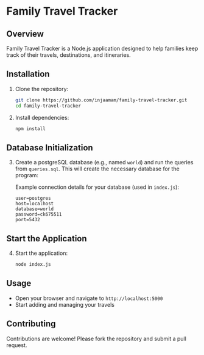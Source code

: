# Family Travel Tracker

## Overview

Family Travel Tracker is a Node.js application designed to help families keep track of their travels, destinations, and itineraries.

## Installation

1. Clone the repository:

   ```bash
   git clone https://github.com/injaamam/family-travel-tracker.git
   cd family-travel-tracker
   ```

2. Install dependencies:
   ```bash
   npm install
   ```

## Database Initialization

3. Create a postgreSQL database (e.g., named `world`) and run the queries from `queries.sql`. This will create the necessary database for the program:

   Example connection details for your database (used in `index.js`):

   ```env
   user=postgres
   host=localhost
   database=world
   password=ck675511
   port=5432
   ```

## Start the Application

4. Start the application:
   ```bash
   node index.js
   ```

## Usage

- Open your browser and navigate to `http://localhost:5000`
- Start adding and managing your travels

## Contributing

Contributions are welcome! Please fork the repository and submit a pull request.

